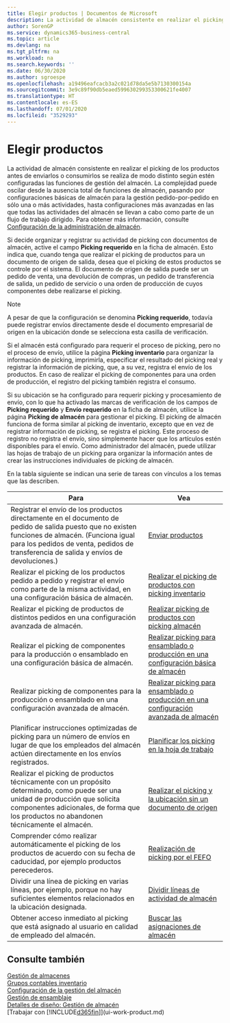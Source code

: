 ```yaml
---
title: Elegir productos | Documentos de Microsoft
description: La actividad de almacén consistente en realizar el picking de los productos antes de enviarlos o consumirlos se realiza de modo distinto según estén configuradas las funciones de gestión del almacén. La complejidad de la configuración puede oscilar desde la ausencia total de funciones de almacén, pasando por configuraciones de almacén básicas para la gestión pedido-por-pedido en sólo una o más actividades, hasta configuraciones más avanzadas en las que todas las actividades del almacén se llevan a cabo como parte de un flujo de trabajo dirigido.
author: SorenGP
ms.service: dynamics365-business-central
ms.topic: article
ms.devlang: na
ms.tgt_pltfrm: na
ms.workload: na
ms.search.keywords: ''
ms.date: 06/30/2020
ms.author: sgroespe
ms.openlocfilehash: a19496eafcacb3a2c021d78da5e5b7130300154a
ms.sourcegitcommit: 3e9c89f90db5eaed599630299353300621fe4007
ms.translationtype: HT
ms.contentlocale: es-ES
ms.lasthandoff: 07/01/2020
ms.locfileid: "3529293"
---
```

# <a name="pick-items"></a>Elegir productos

La actividad de almacén consistente en realizar el picking de los productos antes de enviarlos o consumirlos se realiza de modo distinto según estén configuradas las funciones de gestión del almacén. La complejidad puede oscilar desde la ausencia total de funciones de almacén, pasando por configuraciones básicas de almacén para la gestión pedido-por-pedido en sólo una o más actividades, hasta configuraciones más avanzadas en las que todas las actividades del almacén se llevan a cabo como parte de un flujo de trabajo dirigido. Para obtener más información, consulte [Configuración de la administración de almacén](warehouse-setup-warehouse.md).

Si decide organizar y registrar su actividad de picking con documentos de almacén, active el campo **Picking requerido** en la ficha de almacén. Esto indica que, cuando tenga que realizar el picking de productos para un documento de origen de salida, desea que el picking de estos productos se controle por el sistema. El documento de origen de salida puede ser un pedido de venta, una devolución de compras, un pedido de transferencia de salida, un pedido de servicio o una orden de producción de cuyos componentes debe realizarse el picking.

> [!NOTE]
> A pesar de que la configuración se denomina **Picking requerido**, todavía puede registrar envíos directamente desde el documento empresarial de origen en la ubicación donde se selecciona esta casilla de verificación.

Si el almacén está configurado para requerir el proceso de picking, pero no el proceso de envío, utilice la página **Picking inventario** para organizar la información de picking, imprimirla, especificar el resultado del picking real y registrar la información de picking, que, a su vez, registra el envío de los productos. En caso de realizar el picking de componentes para una orden de producción, el registro del picking también registra el consumo.

Si su ubicación se ha configurado para requerir picking y procesamiento de envío, con lo que ha activado las marcas de verificación de los campos de **Picking requerido** y **Envío requerido** en la ficha de almacén, utilice la página **Picking de almacén** para gestionar el picking. El picking de almacén funciona de forma similar al picking de inventario, excepto que en vez de registrar información de picking, se registra el picking. Este proceso de registro no registra el envío, sino simplemente hacer que los artículos estén disponibles para el envío. Como administrador del almacén, puede utilizar las hojas de trabajo de un picking para organizar la información antes de crear las instrucciones individuales de picking de almacén.

En la tabla siguiente se indican una serie de tareas con vínculos a los temas que las describen.   

|**Para**|**Vea**|
|------------|-------------|  
|Registrar el envío de los productos directamente en el documento de pedido de salida puesto que no existen funciones de almacén. (Funciona igual para los pedidos de venta, pedidos de transferencia de salida y envíos de devoluciones.)|[Enviar productos](warehouse-how-ship-items.md)|  
|Realizar el picking de los productos pedido a pedido y registrar el envío como parte de la misma actividad, en una configuración básica de almacén.|[Realizar el picking de productos con picking inventario](warehouse-how-to-pick-items-with-inventory-picks.md)|
|Realizar el picking de productos de distintos pedidos en una configuración avanzada de almacén.|[Realizar picking de productos con picking almacén](warehouse-how-to-pick-items-for-warehouse-shipment.md)|  
|Realizar el picking de componentes para la producción o ensamblado en una configuración básica de almacén.|[Realizar picking para ensamblado o producción en una configuración básica de almacén](warehouse-how-to-pick-for-production.md)|
|Realizar picking de componentes para la producción o ensamblado en una configuración avanzada de almacén.|[Realizar picking para ensamblado o producción en una configuración avanzada de almacén](warehouse-how-to-pick-for-internal-operations-in-advanced-warehousing.md)|  
|Planificar instrucciones optimizadas de picking para un número de envíos en lugar de que los empleados del almacén actúen directamente en los envíos registrados.|[Planificar los picking en la hoja de trabajo](warehouse-how-to-plan-picks-in-worksheets.md)|  
|Realizar el picking de productos técnicamente con un propósito determinado, como puede ser una unidad de producción que solicita componentes adicionales, de forma que los productos no abandonen técnicamente el almacén.|[Realizar el picking y la ubicación sin un documento de origen](warehouse-how-to-create-put-aways-from-internal-put-aways.md)|
|Comprender cómo realizar automáticamente el picking de los productos de acuerdo con su fecha de caducidad, por ejemplo productos perecederos.|[Realización de picking por el FEFO](warehouse-picking-by-fefo.md)|
|Dividir una línea de picking en varias líneas, por ejemplo, porque no hay suficientes elementos relacionados en la ubicación designada.|[Dividir líneas de actividad de almacén](warehouse-how-to-split-warehouse-activity-lines.md)|
|Obtener acceso inmediato al picking que está asignado al usuario en calidad de empleado del almacén.|[Buscar las asignaciones de almacén](warehouse-how-to-find-your-warehouse-assignments.md)|  

## <a name="see-also"></a>Consulte también  
[Gestión de almacenes](warehouse-manage-warehouse.md)  
[Grupos contables inventario](inventory-manage-inventory.md)  
[Configuración de la gestión del almacén](warehouse-setup-warehouse.md)     
[Gestión de ensamblaje](assembly-assemble-items.md)    
[Detalles de diseño: Gestión de almacén](design-details-warehouse-management.md)  
[Trabajar con [!INCLUDE[d365fin](includes/d365fin_md.md)]](ui-work-product.md)
